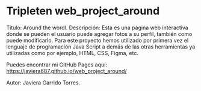 # Tripleten web_project_around
Titulo: Around the wordl. Descripción: Esta es una página web interactiva donde se pueden el usuario puede agregar fotos a su perfil, también como puede modificarlo. Para este proyecto hemos utilizado por primera vez el lenguaje de programación Java Script a demás de las otras herramientas ya utilizadas como por ejemplo, HTML, CSS, Figma, etc.

Puedes encontrar mi GitHub Pages aquí: 
https://javiera687.github.io/web_project_around/

Autor: Javiera Garrido Torres.